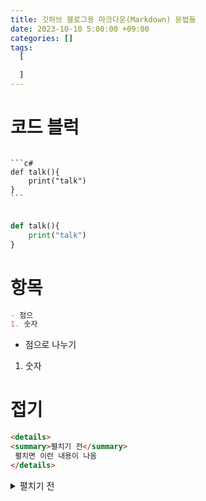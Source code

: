 ```yaml
---
title: 깃허브 블로그용 마크다운(Markdown) 문법들
date: 2023-10-10 5:00:00 +09:00
categories: []
tags:
  [

  ]
---
```

# 코드 블럭
<pre><code>
```c#
def talk(){
    print("talk")
}
```
</code>
</pre>
```python
def talk(){
    print("talk")
}

```


# 항목
```md
- 점으
1. 숫자

```
- 점으로 나누기
1. 숫자

# 접기
```md
<details>
<summary>펼치기 전</summary>
 펼치면 이런 내용이 나옴
</details>
```
<details>
<summary>펼치기 전</summary>
 펼치면 이런 내용이 나옴
</details>